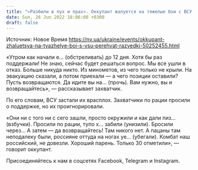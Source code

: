 ```yaml
---
title: "«Разбили в пух и прах». Оккупант жалуется на тяжелые бои с ВСУ — перехват разведки"
date: Sun, 26 Jun 2022 18:06:00 +0300
draft: false
---
```

Источник: Новое Время https://nv.ua/ukraine/events/okkupant-zhaluetsya-na-tyazhelye-boi-s-vsu-perehvat-razvedki-50252455.html


«Утром как начали е… (обстреливать) до 12 дня. Хотя бы раз поддержали! Не знаю, сейчас будет решаться вопрос. Мы все ушли в отказ. Больше никуда никто. Из минометов, из чего только не крыли. На эвакуацию сказали, а потом приехали — а чего позиции оставили? Пусть возвращаются. Да идите вы на… (прочь). Вам нужно, вы и возвращайтесь», — рассказывает захватчик.

По его словам, ВСУ застали их врасплох. Захватчики по рации просили о поддержке, но их проигнорировали.

«Они ни с того ни с сего зашли, просто окружили и как дали пиз… (взбучки). Просили по рации, тупо х… забили (унизили). Бросили через… А затем — да возвращайтесь! Там никого нет. А пацаны там неподалеку были, россияне оттуда на ногах уе… (убегали). Комбат наш российский, не довезли. Хороший парень. Только 30 отметили», — говорит оккупант.

Присоединяйтесь к нам в соцсетях Facebook, Telegram и Instagram.
